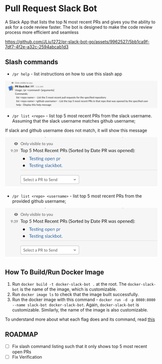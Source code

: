 # Pull Request Slack Bot

A Slack App that lists the top N most recent PRs and gives you the ability to ask for a code review faster. The bot is designed to make the code review process more efficient and seamless

https://github.com/JLiu1272/pr-slack-bot-go/assets/9962527/5bb1ca9f-7df7-4f2e-a32c-2594abcab1d3

## Slash commands

- `/pr help` - list instructions on how to use this slash app

![pr help command](docs/pr_help.png)

- `/pr list <repo>` - list top 5 most recent PRs from the slack username. Assuming that the slack username matches github username;

If slack and github username does not match, it will show this message

![pr list repo](docs/pr_list.png)

- `/pr list <repo> <username>` - list top 5 most recent PRs from the provided github username;

![pr help command](docs/pr_list.png)

## How To Build/Run Docker Image

1. Run `docker build -t docker-slack-bot .` at the root. The `docker-slack-bot` is the name of the image, which is customizable.
2. Run `docker image ls` to check that the image built successfully.
3. Run the docker image with this command - `docker run -d -p 8080:8080 --name slack-bot docker-slack-bot`. Again, `docker-slack-bot` is customizable. Similarly, the name of the image is also customizable.

To understand more about what each flag does and its command, read [this](https://docs.docker.com/language/golang/run-containers/)

## ROADMAP

- [ ] Fix slash command listing such that it only shows top 5 most recent open PRs
- [ ] Fix Verification
